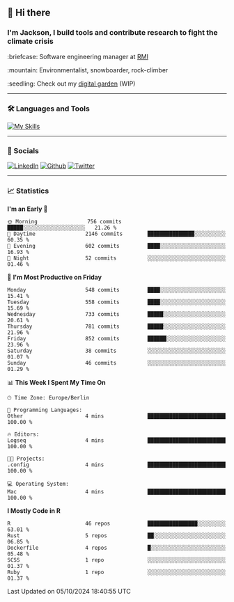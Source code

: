 ## :wave: Hi there
### I'm Jackson, I build tools and contribute research to fight the climate crisis
<p> :briefcase: Software engineering manager at <a href="https://rmi.org/" alt="RMI">RMI</a></p>
<p> :mountain: Environmentalist, snowboarder, rock-climber</p>
<p> :seedling: Check out my <a href="https://jdhoffa.github.io/" alt="digital garden">digital garden</a> (WIP) </p>

---

### :hammer_and_wrench: Languages and Tools

[![My Skills](https://skillicons.dev/icons?i=r,python,rust,docker,svelte,js,neovim,azure,postgresql,kubernetes,html,css&perline=6&theme=dark)](https://skillicons.dev)

---

### :iphone: Socials

[![LinkedIn](https://skillicons.dev/icons?i=linkedin&theme=dark)](https://www.linkedin.com/in/jackson-hoffart/) 
[![Github](https://skillicons.dev/icons?i=github&theme=dark)](https://github.com/jdhoffa) 
[![Twitter](https://skillicons.dev/icons?i=twitter&theme=dark)](https://twitter.com/jdhoffart) 

---

### :chart_with_upwards_trend: Statistics

 
<!--START_SECTION:waka-->
**I'm an Early 🐤** 

```text
🌞 Morning                756 commits         █████░░░░░░░░░░░░░░░░░░░░   21.26 % 
🌆 Daytime                2146 commits        ███████████████░░░░░░░░░░   60.35 % 
🌃 Evening                602 commits         ████░░░░░░░░░░░░░░░░░░░░░   16.93 % 
🌙 Night                  52 commits          ░░░░░░░░░░░░░░░░░░░░░░░░░   01.46 % 
```
📅 **I'm Most Productive on Friday** 

```text
Monday                   548 commits         ████░░░░░░░░░░░░░░░░░░░░░   15.41 % 
Tuesday                  558 commits         ████░░░░░░░░░░░░░░░░░░░░░   15.69 % 
Wednesday                733 commits         █████░░░░░░░░░░░░░░░░░░░░   20.61 % 
Thursday                 781 commits         █████░░░░░░░░░░░░░░░░░░░░   21.96 % 
Friday                   852 commits         ██████░░░░░░░░░░░░░░░░░░░   23.96 % 
Saturday                 38 commits          ░░░░░░░░░░░░░░░░░░░░░░░░░   01.07 % 
Sunday                   46 commits          ░░░░░░░░░░░░░░░░░░░░░░░░░   01.29 % 
```


📊 **This Week I Spent My Time On** 

```text
🕑︎ Time Zone: Europe/Berlin

💬 Programming Languages: 
Other                    4 mins              █████████████████████████   100.00 % 

🔥 Editors: 
Logseq                   4 mins              █████████████████████████   100.00 % 

🐱‍💻 Projects: 
.config                  4 mins              █████████████████████████   100.00 % 

💻 Operating System: 
Mac                      4 mins              █████████████████████████   100.00 % 
```

**I Mostly Code in R** 

```text
R                        46 repos            ████████████████░░░░░░░░░   63.01 % 
Rust                     5 repos             ██░░░░░░░░░░░░░░░░░░░░░░░   06.85 % 
Dockerfile               4 repos             █░░░░░░░░░░░░░░░░░░░░░░░░   05.48 % 
SCSS                     1 repo              ░░░░░░░░░░░░░░░░░░░░░░░░░   01.37 % 
Ruby                     1 repo              ░░░░░░░░░░░░░░░░░░░░░░░░░   01.37 % 
```




 Last Updated on 05/10/2024 18:40:55 UTC
<!--END_SECTION:waka-->
